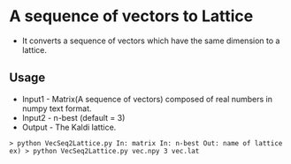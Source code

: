 # A sequence of vectors to Lattice
- It converts a sequence of vectors which have the same dimension to a lattice.

## Usage
- Input1 - Matrix(A sequence of vectors) composed of real numbers in numpy text format.
- Input2 - n-best (default = 3)
- Output - The Kaldi lattice.

```
> python VecSeq2Lattice.py In: matrix In: n-best Out: name of lattice
ex) > python VecSeq2Lattice.py vec.npy 3 vec.lat
```

